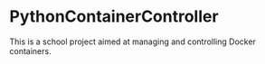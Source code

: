 # PythonContainerController
This is a school project aimed at managing and controlling Docker containers.
